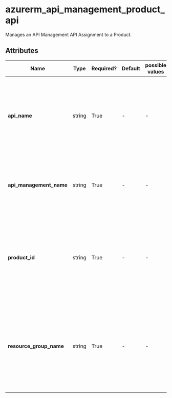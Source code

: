 # azurerm_api_management_product_api

Manages an API Management API Assignment to a Product.

## Attributes

| Name | Type | Required? | Default  | possible values | Description |
| ---- | ---- | --------- | -------- | ----------- | ----------- |
| **api_name** | string | True | -  |  -  | The Name of the API Management API within the API Management Service. Changing this forces a new resource to be created. | 
| **api_management_name** | string | True | -  |  -  | The name of the API Management Service. Changing this forces a new resource to be created. | 
| **product_id** | string | True | -  |  -  | The ID of the API Management Product within the API Management Service. Changing this forces a new resource to be created. | 
| **resource_group_name** | string | True | -  |  -  | The name of the Resource Group in which the API Management Service exists. Changing this forces a new resource to be created. | 

